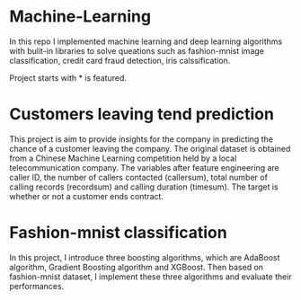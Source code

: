 # Machine-Learning

In this repo I implemented machine learning and deep learning algorithms with bulit-in libraries to solve queations such as fashion-mnist image classification, credit card fraud detection, iris calssification. 

Project starts with * is featured.

# Customers leaving tend prediction

This project is aim to provide insights for the company in predicting the chance of a customer leaving the company. The original dataset is obtained from a Chinese Machine Learning competition held by a local telecommunication company. The variables after feature engineering are caller ID, the number of callers contacted (callersum), total number of calling records (recordsum) and calling duration (timesum). The target is whether or not a customer ends contract. 

# Fashion-mnist classification

In this project, I introduce three boosting algorithms, which are AdaBoost algorithm, Gradient Boosting algorithm and XGBoost. Then based on fashion-mnist dataset, I implement these three algorithms and evaluate their performances.



